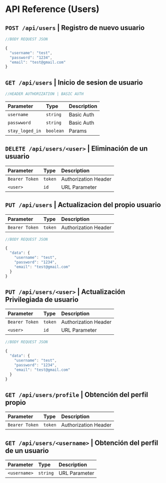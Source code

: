 
# API Reference (Users)

## `POST /api/users` | Registro de nuevo usuario

```js
//BODY REQUEST JSON

{
  "username": "test",
  "password": "1234",
  "email": "test@gmail.com"
}
```

## `GET /api/users` | Inicio de sesion de usuario

```js
//HEADER AUTHORIZATION | BASIC AUTH
```

| Parameter         | Type      | Description       |
| :---------------- | :-------- | :---------------- |
| `username`        | `string`  | Basic Auth        |  
| `passwword`       | `string`  | Basic Auth        |
| `stay_loged_in`   | `boolean` | Params            |

## `DELETE /api/users/<user>` | Eliminación de un usuario

| Parameter         | Type      | Description       |
| :---------------- | :-------- | :---------------- |
| `Bearer Token`        | `token`  | Authorization Header       |  
| `<user>`       | `id`  | URL Parameter        |

## `PUT /api/users` | Actualizacion del propio usuario

| Parameter         | Type      | Description       |
| :---------------- | :-------- | :---------------- |
| `Bearer Token`        | `token`  | Authorization Header       |  

```js
//BODY REQUEST JSON

{
  "data": {
    "username": "test",
    "password": "1234",
    "email": "test@gmail.com"
  }
}
```

## `PUT /api/users/<user>` | Actualización Privilegiada de usuario

| Parameter         | Type      | Description       |
| :---------------- | :-------- | :---------------- |
| `Bearer Token`        | `token`  | Authorization Header       |
| `<user>`        | `id`  | URL Parameter       |  

```js
//BODY REQUEST JSON

{
  "data": {
    "username": "test",
    "password": "1234",
    "email": "test@gmail.com"
  }
}
```

## `GET /api/users/profile` | Obtención del perfil propio

| Parameter         | Type      | Description       |
| :---------------- | :-------- | :---------------- |
| `Bearer Token`        | `token`  | Authorization Header       |

## `GET /api/users/<username>` | Obtención del perfil de un usuario

| Parameter         | Type      | Description       |
| :---------------- | :-------- | :---------------- |
| `<username>`        | `string`  | URL Parameter   |
